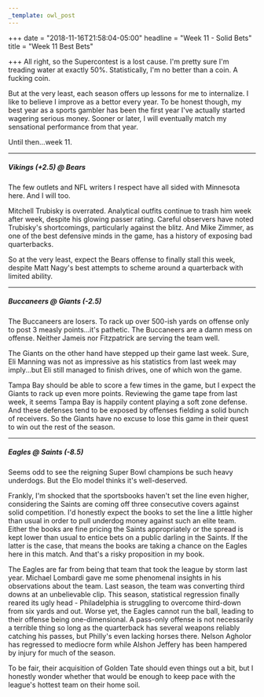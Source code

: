 ```yaml
---
_template: owl_post
---
```



+++
date = "2018-11-16T21:58:04-05:00"
headline = "Week 11 - Solid Bets"
title = "Week 11 Best Bets"

+++
All right, so the Supercontest is a lost cause. I'm pretty sure I'm treading water at exactly 50%. Statistically, I'm no better than a coin. A fucking coin.

But at the very least, each season offers up lessons for me to internalize. I like to believe I improve as a bettor every year. To be honest though, my best year as a sports gambler has been the first year I've actually started wagering serious money. Sooner or later, I will eventually match my sensational performance from that year.

Until then...week 11.

***

##### _Vikings (+2.5)_ @ Bears

The few outlets and NFL writers I respect have all sided with Minnesota here. And I will too. 

Mitchell Trubisky is overrated. Analytical outfits continue to trash him week after week, despite his glowing passer rating. Careful observers have noted Trubisky's shortcomings, particularly against the blitz. And Mike Zimmer, as one of the best defensive minds in the game, has a history of exposing bad quarterbacks. 

So at the very least, expect the Bears offense to finally stall this week, despite Matt Nagy's best attempts to scheme around a quarterback with limited ability.

***

##### Buccaneers @ _Giants (-2.5)_

The Buccaneers are losers. To rack up over 500-ish yards on offense only to post 3 measly points...it's pathetic. The Buccaneers are a damn mess on offense. Neither Jameis nor Fitzpatrick are serving the team well.

The Giants on the other hand have stepped up their game last week. Sure, Eli Manning was not as impressive as his statistics from last week may imply...but Eli still managed to finish drives, one of which won the game. 

Tampa Bay should be able to score a few times in the game, but I expect the Giants to rack up even more points. Reviewing the game tape from last week, it seems Tampa Bay is happily content playing a soft zone defense. And these defenses tend to be exposed by offenses fielding a solid bunch of receivers. So the Giants have no excuse to lose this game in their quest to win out the rest of the season.

***

##### Eagles @ _Saints (-8.5)_

Seems odd to see the reigning Super Bowl champions be such heavy underdogs. But the Elo model thinks it's well-deserved.

Frankly, I'm shocked that the sportsbooks haven't set the line even higher, considering the Saints are coming off three consecutive covers against solid competition. I'd honestly expect the books to set the line a little higher than usual in order to pull underdog money against such an elite team. Either the books are fine pricing the Saints appropriately or the spread is kept lower than usual to entice bets on a public darling in the Saints. If the latter is the case, that means the books are taking a chance on the Eagles here in this match. And that's a risky proposition in my book.

The Eagles are far from being that team that took the league by storm last year. Michael Lombardi gave me some phenomenal insights in his observations about the team. Last season, the team was converting third downs at an unbelievable clip.  This season, statistical regression finally reared its ugly head - Philadelphia is struggling to overcome third-down from six yards and out. Worse yet, the Eagles cannot run the ball, leading to their offense being one-dimensional. A pass-only offense is not necessarily a terrible thing so long as the quarterback has several weapons reliably catching his passes, but Philly's even lacking horses there. Nelson Agholor has regressed to mediocre form while Alshon Jeffery has been hampered by injury for much of the season. 

To be fair, their acquisition of Golden Tate should even things out a bit, but I honestly wonder whether that would be enough to keep pace with the league's hottest team on their home soil.
